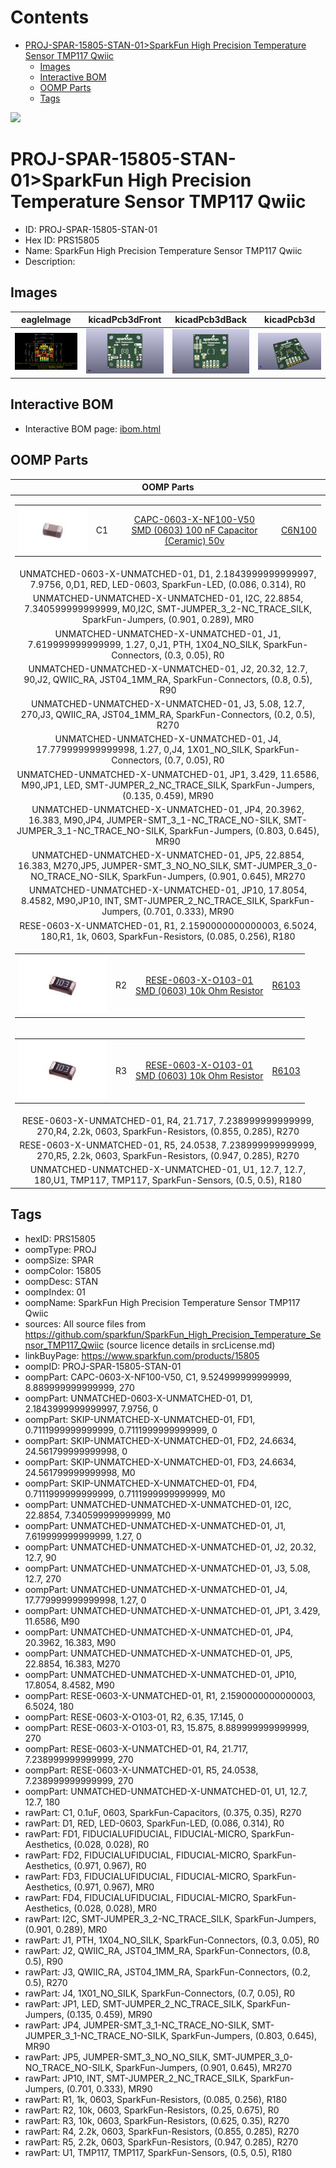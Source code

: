 



Contents
========

* [PROJ-SPAR-15805-STAN-01>SparkFun High Precision Temperature Sensor TMP117 Qwiic](#proj-spar-15805-stan-01sparkfun-high-precision-temperature-sensor-tmp117-qwiic)
	* [Images](#images)
	* [Interactive BOM](#interactive-bom)
	* [OOMP Parts](#oomp-parts)
	* [Tags](#tags)
  
![][im]
# PROJ-SPAR-15805-STAN-01>SparkFun High Precision Temperature Sensor TMP117 Qwiic

- ID: PROJ-SPAR-15805-STAN-01
- Hex ID: PRS15805
- Name: SparkFun High Precision Temperature Sensor TMP117 Qwiic
- Description: 

## Images
  
  

|eagleImage|kicadPcb3dFront|kicadPcb3dBack|kicadPcb3d|
| :---: | :---: | :---: | :---: |
|[![eagleImage](eagleImage_140.png)](eagleImage_600.png)|[![kicadPcb3dFront](kicadPcb3dFront_140.png)](kicadPcb3dFront_600.png)|[![kicadPcb3dBack](kicadPcb3dBack_140.png)](kicadPcb3dBack_600.png)|[![kicadPcb3d](kicadPcb3d_140.png)](kicadPcb3d_600.png)|

## Interactive BOM

- Interactive BOM page: [ibom.html](kicad/bom/ibom.html)

## OOMP Parts
  

|OOMP Parts|
| :---: |
|<table><tr><td>![CAPC-0603-X-NF100-V50](https://raw.githubusercontent.com/oomlout/oomlout_OOMP_parts/main/CAPC-0603-X-NF100-V50/image_140.jpg)</td><td> C1</td><td>[CAPC-0603-X-NF100-V50<br>SMD (0603) 100 nF Capacitor (Ceramic) 50v](https://github.com/oomlout/oomlout_OOMP_parts/tree/main/CAPC-0603-X-NF100-V50/)</td><td>[C6N100](https://github.com/oomlout/oomlout_OOMP_parts/tree/main/CAPC-0603-X-NF100-V50/)</td></tr></table>|
|UNMATCHED-0603-X-UNMATCHED-01, D1, 2.1843999999999997, 7.9756, 0,D1, RED, LED-0603, SparkFun-LED, (0.086, 0.314), R0|
|UNMATCHED-UNMATCHED-X-UNMATCHED-01, I2C, 22.8854, 7.340599999999999, M0,I2C, SMT-JUMPER_3_2-NC_TRACE_SILK, SparkFun-Jumpers, (0.901, 0.289), MR0|
|UNMATCHED-UNMATCHED-X-UNMATCHED-01, J1, 7.619999999999999, 1.27, 0,J1, PTH, 1X04_NO_SILK, SparkFun-Connectors, (0.3, 0.05), R0|
|UNMATCHED-UNMATCHED-X-UNMATCHED-01, J2, 20.32, 12.7, 90,J2, QWIIC_RA, JST04_1MM_RA, SparkFun-Connectors, (0.8, 0.5), R90|
|UNMATCHED-UNMATCHED-X-UNMATCHED-01, J3, 5.08, 12.7, 270,J3, QWIIC_RA, JST04_1MM_RA, SparkFun-Connectors, (0.2, 0.5), R270|
|UNMATCHED-UNMATCHED-X-UNMATCHED-01, J4, 17.779999999999998, 1.27, 0,J4, 1X01_NO_SILK, SparkFun-Connectors, (0.7, 0.05), R0|
|UNMATCHED-UNMATCHED-X-UNMATCHED-01, JP1, 3.429, 11.6586, M90,JP1, LED, SMT-JUMPER_2_NC_TRACE_SILK, SparkFun-Jumpers, (0.135, 0.459), MR90|
|UNMATCHED-UNMATCHED-X-UNMATCHED-01, JP4, 20.3962, 16.383, M90,JP4, JUMPER-SMT_3_1-NC_TRACE_NO-SILK, SMT-JUMPER_3_1-NC_TRACE_NO-SILK, SparkFun-Jumpers, (0.803, 0.645), MR90|
|UNMATCHED-UNMATCHED-X-UNMATCHED-01, JP5, 22.8854, 16.383, M270,JP5, JUMPER-SMT_3_NO_NO_SILK, SMT-JUMPER_3_0-NO_TRACE_NO-SILK, SparkFun-Jumpers, (0.901, 0.645), MR270|
|UNMATCHED-UNMATCHED-X-UNMATCHED-01, JP10, 17.8054, 8.4582, M90,JP10, INT, SMT-JUMPER_2_NC_TRACE_SILK, SparkFun-Jumpers, (0.701, 0.333), MR90|
|RESE-0603-X-UNMATCHED-01, R1, 2.1590000000000003, 6.5024, 180,R1, 1k, 0603, SparkFun-Resistors, (0.085, 0.256), R180|
|<table><tr><td>![RESE-0603-X-O103-01](https://raw.githubusercontent.com/oomlout/oomlout_OOMP_parts/main/RESE-0603-X-O103-01/image_140.jpg)</td><td> R2</td><td>[RESE-0603-X-O103-01<br>SMD (0603) 10k Ohm Resistor](https://github.com/oomlout/oomlout_OOMP_parts/tree/main/RESE-0603-X-O103-01/)</td><td>[R6103](https://github.com/oomlout/oomlout_OOMP_parts/tree/main/RESE-0603-X-O103-01/)</td></tr></table>|
|<table><tr><td>![RESE-0603-X-O103-01](https://raw.githubusercontent.com/oomlout/oomlout_OOMP_parts/main/RESE-0603-X-O103-01/image_140.jpg)</td><td> R3</td><td>[RESE-0603-X-O103-01<br>SMD (0603) 10k Ohm Resistor](https://github.com/oomlout/oomlout_OOMP_parts/tree/main/RESE-0603-X-O103-01/)</td><td>[R6103](https://github.com/oomlout/oomlout_OOMP_parts/tree/main/RESE-0603-X-O103-01/)</td></tr></table>|
|RESE-0603-X-UNMATCHED-01, R4, 21.717, 7.238999999999999, 270,R4, 2.2k, 0603, SparkFun-Resistors, (0.855, 0.285), R270|
|RESE-0603-X-UNMATCHED-01, R5, 24.0538, 7.238999999999999, 270,R5, 2.2k, 0603, SparkFun-Resistors, (0.947, 0.285), R270|
|UNMATCHED-UNMATCHED-X-UNMATCHED-01, U1, 12.7, 12.7, 180,U1, TMP117, TMP117, SparkFun-Sensors, (0.5, 0.5), R180|

## Tags

- hexID: PRS15805
- oompType: PROJ
- oompSize: SPAR
- oompColor: 15805
- oompDesc: STAN
- oompIndex: 01
- oompName: SparkFun High Precision Temperature Sensor TMP117 Qwiic
- sources: All source files from https://github.com/sparkfun/SparkFun_High_Precision_Temperature_Sensor_TMP117_Qwiic (source licence details in srcLicense.md)
- linkBuyPage: https://www.sparkfun.com/products/15805
- oompID: PROJ-SPAR-15805-STAN-01
- oompPart: CAPC-0603-X-NF100-V50, C1, 9.524999999999999, 8.889999999999999, 270
- oompPart: UNMATCHED-0603-X-UNMATCHED-01, D1, 2.1843999999999997, 7.9756, 0
- oompPart: SKIP-UNMATCHED-X-UNMATCHED-01, FD1, 0.7111999999999999, 0.7111999999999999, 0
- oompPart: SKIP-UNMATCHED-X-UNMATCHED-01, FD2, 24.6634, 24.561799999999998, 0
- oompPart: SKIP-UNMATCHED-X-UNMATCHED-01, FD3, 24.6634, 24.561799999999998, M0
- oompPart: SKIP-UNMATCHED-X-UNMATCHED-01, FD4, 0.7111999999999999, 0.7111999999999999, M0
- oompPart: UNMATCHED-UNMATCHED-X-UNMATCHED-01, I2C, 22.8854, 7.340599999999999, M0
- oompPart: UNMATCHED-UNMATCHED-X-UNMATCHED-01, J1, 7.619999999999999, 1.27, 0
- oompPart: UNMATCHED-UNMATCHED-X-UNMATCHED-01, J2, 20.32, 12.7, 90
- oompPart: UNMATCHED-UNMATCHED-X-UNMATCHED-01, J3, 5.08, 12.7, 270
- oompPart: UNMATCHED-UNMATCHED-X-UNMATCHED-01, J4, 17.779999999999998, 1.27, 0
- oompPart: UNMATCHED-UNMATCHED-X-UNMATCHED-01, JP1, 3.429, 11.6586, M90
- oompPart: UNMATCHED-UNMATCHED-X-UNMATCHED-01, JP4, 20.3962, 16.383, M90
- oompPart: UNMATCHED-UNMATCHED-X-UNMATCHED-01, JP5, 22.8854, 16.383, M270
- oompPart: UNMATCHED-UNMATCHED-X-UNMATCHED-01, JP10, 17.8054, 8.4582, M90
- oompPart: RESE-0603-X-UNMATCHED-01, R1, 2.1590000000000003, 6.5024, 180
- oompPart: RESE-0603-X-O103-01, R2, 6.35, 17.145, 0
- oompPart: RESE-0603-X-O103-01, R3, 15.875, 8.889999999999999, 270
- oompPart: RESE-0603-X-UNMATCHED-01, R4, 21.717, 7.238999999999999, 270
- oompPart: RESE-0603-X-UNMATCHED-01, R5, 24.0538, 7.238999999999999, 270
- oompPart: UNMATCHED-UNMATCHED-X-UNMATCHED-01, U1, 12.7, 12.7, 180
- rawPart: C1, 0.1uF, 0603, SparkFun-Capacitors, (0.375, 0.35), R270
- rawPart: D1, RED, LED-0603, SparkFun-LED, (0.086, 0.314), R0
- rawPart: FD1, FIDUCIALUFIDUCIAL, FIDUCIAL-MICRO, SparkFun-Aesthetics, (0.028, 0.028), R0
- rawPart: FD2, FIDUCIALUFIDUCIAL, FIDUCIAL-MICRO, SparkFun-Aesthetics, (0.971, 0.967), R0
- rawPart: FD3, FIDUCIALUFIDUCIAL, FIDUCIAL-MICRO, SparkFun-Aesthetics, (0.971, 0.967), MR0
- rawPart: FD4, FIDUCIALUFIDUCIAL, FIDUCIAL-MICRO, SparkFun-Aesthetics, (0.028, 0.028), MR0
- rawPart: I2C, SMT-JUMPER_3_2-NC_TRACE_SILK, SparkFun-Jumpers, (0.901, 0.289), MR0
- rawPart: J1, PTH, 1X04_NO_SILK, SparkFun-Connectors, (0.3, 0.05), R0
- rawPart: J2, QWIIC_RA, JST04_1MM_RA, SparkFun-Connectors, (0.8, 0.5), R90
- rawPart: J3, QWIIC_RA, JST04_1MM_RA, SparkFun-Connectors, (0.2, 0.5), R270
- rawPart: J4, 1X01_NO_SILK, SparkFun-Connectors, (0.7, 0.05), R0
- rawPart: JP1, LED, SMT-JUMPER_2_NC_TRACE_SILK, SparkFun-Jumpers, (0.135, 0.459), MR90
- rawPart: JP4, JUMPER-SMT_3_1-NC_TRACE_NO-SILK, SMT-JUMPER_3_1-NC_TRACE_NO-SILK, SparkFun-Jumpers, (0.803, 0.645), MR90
- rawPart: JP5, JUMPER-SMT_3_NO_NO_SILK, SMT-JUMPER_3_0-NO_TRACE_NO-SILK, SparkFun-Jumpers, (0.901, 0.645), MR270
- rawPart: JP10, INT, SMT-JUMPER_2_NC_TRACE_SILK, SparkFun-Jumpers, (0.701, 0.333), MR90
- rawPart: R1, 1k, 0603, SparkFun-Resistors, (0.085, 0.256), R180
- rawPart: R2, 10k, 0603, SparkFun-Resistors, (0.25, 0.675), R0
- rawPart: R3, 10k, 0603, SparkFun-Resistors, (0.625, 0.35), R270
- rawPart: R4, 2.2k, 0603, SparkFun-Resistors, (0.855, 0.285), R270
- rawPart: R5, 2.2k, 0603, SparkFun-Resistors, (0.947, 0.285), R270
- rawPart: U1, TMP117, TMP117, SparkFun-Sensors, (0.5, 0.5), R180



[im]: kicadPcb3d_450.png
